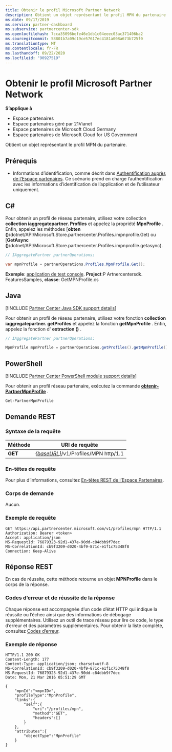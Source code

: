 ```yaml
---
title: Obtenir le profil Microsoft Partner Network
description: Obtient un objet représentant le profil MPN du partenaire.
ms.date: 09/17/2019
ms.service: partner-dashboard
ms.subservice: partnercenter-sdk
ms.openlocfilehash: 7cca35096befe46e1db1c04eeec03ac371406ba2
ms.sourcegitcommit: 58801b7a09c19ce57617ec4181a008a673b725f0
ms.translationtype: MT
ms.contentlocale: fr-FR
ms.lasthandoff: 09/22/2020
ms.locfileid: "90927519"
---
```

# <a name="get-microsoft-partner-network-profile"></a>Obtenir le profil Microsoft Partner Network

**S’applique à**

- Espace partenaires
- Espace partenaires géré par 21Vianet
- Espace partenaires de Microsoft Cloud Germany
- Espace partenaires de Microsoft Cloud for US Government

Obtient un objet représentant le profil MPN du partenaire.

## <a name="prerequisites"></a>Prérequis

- Informations d’identification, comme décrit dans [Authentification auprès de l’Espace partenaires](partner-center-authentication.md). Ce scénario prend en charge l’authentification avec les informations d’identification de l’application et de l’utilisateur uniquement.

## <a name="c"></a>C\#

Pour obtenir un profil de réseau partenaire, utilisez votre collection **collection iaggregatepartner. Profiles** et appelez la propriété **MpnProfile** . Enfin, appelez les méthodes [**obten ()**/dotnet/API/Microsoft.Store.partnercenter.Profiles.impnprofile.Get) ou [**GetAsync ()**/dotnet/API/Microsoft.Store.partnercenter.Profiles.impnprofile.getasync).

``` csharp
// IAggregatePartner partnerOperations;

var mpnProfile = partnerOperations.Profiles.MpnProfile.Get();
```

**Exemple**: [application de test console](console-test-app.md). **Project**:P Artnercentersdk. FeaturesSamples, **classe**: GetMPNProfile.cs

## <a name="java"></a>Java

[!INCLUDE [Partner Center Java SDK support details](../includes/java-sdk-support.md)]

Pour obtenir un profil de réseau partenaire, utilisez votre fonction **collection iaggregatepartner. getProfiles** et appelez la fonction **getMpnProfile** . Enfin, appelez la fonction d' **extraction ()** .

```java
// IAggregatePartner partnerOperations;

MpnProfile mpnProfile = partnerOperations.getProfiles().getMpnProfile().get();
```

## <a name="powershell"></a>PowerShell

[!INCLUDE [Partner Center PowerShell module support details](../includes/powershell-module-support.md)]

Pour obtenir un profil réseau partenaire, exécutez la commande [**obtenir-PartnerMpnProfile**](https://github.com/Microsoft/Partner-Center-PowerShell/blob/master/docs/help/Get-PartnerMpnProfile.md) .

```powershell
Get-PartnerMpnProfile
```

## <a name="rest-request"></a>Demande REST

### <a name="request-syntax"></a>Syntaxe de la requête

| Méthode  | URI de requête                                                          |
|---------|----------------------------------------------------------------------|
| **GET** | [*{baseURL}*](partner-center-rest-urls.md)/v1/Profiles/MPN http/1.1 |

### <a name="request-headers"></a>En-têtes de requête

Pour plus d’informations, consultez [En-têtes REST de l’Espace Partenaires](headers.md).

### <a name="request-body"></a>Corps de demande

Aucun.

### <a name="request-example"></a>Exemple de requête

```http
GET https://api.partnercenter.microsoft.com/v1/profiles/mpn HTTP/1.1
Authorization: Bearer <token>
Accept: application/json
MS-RequestId: 76879323-92d1-437e-90dd-c84dbb9f7dec
MS-CorrelationId: cb9f3209-d020-4bf9-871c-e1f1c75348f8
Connection: Keep-Alive
```

## <a name="rest-response"></a>Réponse REST

En cas de réussite, cette méthode retourne un objet **MPNProfile** dans le corps de la réponse.

### <a name="response-success-and-error-codes"></a>Codes d’erreur et de réussite de la réponse

Chaque réponse est accompagnée d’un code d’état HTTP qui indique la réussite ou l’échec ainsi que des informations de débogage supplémentaires. Utilisez un outil de trace réseau pour lire ce code, le type d’erreur et des paramètres supplémentaires. Pour obtenir la liste complète, consultez [Codes d’erreur](error-codes.md).

### <a name="response-example"></a>Exemple de réponse

```http
HTTP/1.1 200 OK
Content-Length: 177
Content-Type: application/json; charset=utf-8
MS-CorrelationId: cb9f3209-d020-4bf9-871c-e1f1c75348f8
MS-RequestId: 76879323-92d1-437e-90dd-c84dbb9f7dec
Date: Mon, 21 Mar 2016 05:51:29 GMT

{
    "mpnId":"<mpnID>",
    "profileType":"MpnProfile",
    "links":{
        "self":{
            "uri":"/profiles/mpn",
            "method":"GET",
            "headers":[]
        }
    },
    "attributes":{
        "objectType":"MpnProfile"
    }
}
```
